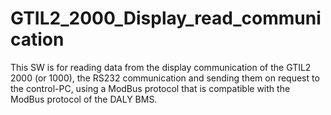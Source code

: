 # GTIL2_2000_Display_read_communication

This SW is for reading data from the display communication of the
GTIL2 2000 (or 1000), the RS232 communication and sending them on request
to the control-PC, using a ModBus protocol that is compatible with 
the ModBus protocol of the DALY BMS.
